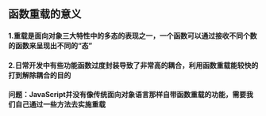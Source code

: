 ## 函数重载的意义

#### 1.重载是面向对象三大特性中的多态的表现之一，一个函数可以通过接收不同个数的函数来呈现出不同的“态”

#### 2.日常开发中有些功能函数过度封装导致了非常高的耦合，利用函数重载能较快的打到解除耦合的目的

#### 问题：JavaScript并没有像传统面向对象语言那样自带函数重载的功能，需要我们自己通过一些方法去实施重载
